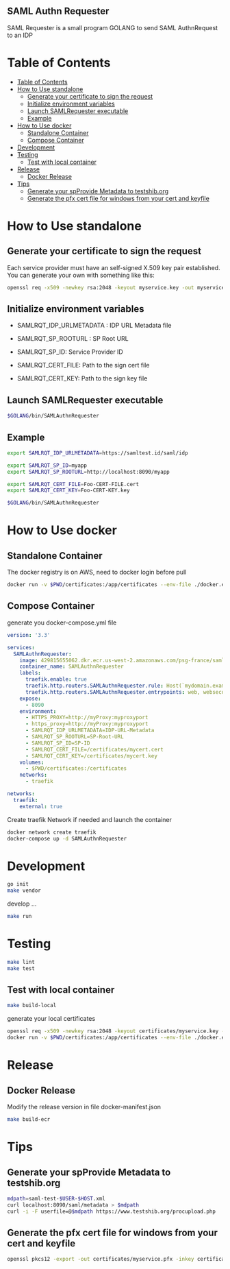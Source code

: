 SAML Authn Requester
------------------------------

SAML Requester is a small program GOLANG to send SAML AuthnRequest to an IDP 

# Table of Contents

- [Table of Contents](#table-of-contents)
- [How to Use standalone](#how-to-use-standalone)
  - [Generate your certificate to sign the request](#generate-your-certificate-to-sign-the-request)
  - [Initialize environment variables](#initialize-environment-variables)
  - [Launch SAMLRequester executable](#launch-samlrequester-executable)
  - [Example](#example)
- [How to Use docker](#how-to-use-docker)
  - [Standalone Container](#standalone-container)
  - [Compose Container](#compose-container)
- [Development](#development)
- [Testing](#testing)
  - [Test with local container](#test-with-local-container)
- [Release](#release)
  - [Docker Release](#docker-release)
- [Tips](#tips)
  - [Generate your spProvide Metadata to testshib.org](#generate-your-spprovide-metadata-to-testshiborg)
  - [Generate the pfx cert file for windows from your cert and keyfile](#generate-the-pfx-cert-file-for-windows-from-your-cert-and-keyfile)

# How to Use standalone

## Generate your certificate to sign the request

Each service provider must have an self-signed X.509 key pair established. You can generate your own with something like this:

```bash
openssl req -x509 -newkey rsa:2048 -keyout myservice.key -out myservice.cert -days 365 -nodes -subj "/CN=myservice.example.com"
```

## Initialize environment variables

- SAMLRQT_IDP_URLMETADATA : IDP URL Metadata file

- SAMLRQT_SP_ROOTURL : SP Root URL
- SAMLRQT_SP_ID: Service Provider ID

- SAMLRQT_CERT_FILE: Path to the sign cert file
- SAMLRQT_CERT_KEY: Path to the sign key file

## Launch SAMLRequester executable

```bash
$GOLANG/bin/SAMLAuthnRequester
```

## Example

```bash
export SAMLRQT_IDP_URLMETADATA=https://samltest.id/saml/idp

export SAMLRQT_SP_ID=myapp
export SAMLRQT_SP_ROOTURL=http://localhost:8090/myapp

export SAMLRQT_CERT_FILE=Foo-CERT-FILE.cert
export SAMLRQT_CERT_KEY=Foo-CERT-KEY.key

$GOLANG/bin/SAMLAuthnRequester
```

# How to Use docker

## Standalone Container

The docker registry is on AWS, need to docker login before pull

```bash
docker run -v $PWD/certificates:/app/certificates --env-file ./docker.envfile --rm 429815655062.dkr.ecr.us-west-2.amazonaws.com/psg-france/samlauthnrequester:latest
```

## Compose Container

generate you docker-compose.yml file

```yaml
version: '3.3'

services:
  SAMLAuthnRequester:
    image: 429815655062.dkr.ecr.us-west-2.amazonaws.com/psg-france/samlauthnrequester:latest
    container_name: SAMLAuthnRequester
    labels:
      traefik.enable: true
      traefik.http.routers.SAMLAuthnRequester.rule: Host(`mydomain.example.com` && PathPrefix(`/saml-requester`))
      traefik.http.routers.SAMLAuthnRequester.entrypoints: web, websecure
    expose:
      - 8090
    environment:   
      - HTTPS_PROXY=http://myProxy:myproxyport
      - https_proxy=http://myProxy:myproxyport
      - SAMLRQT_IDP_URLMETADATA=IDP-URL-Metadata
      - SAMLRQT_SP_ROOTURL=SP-Root-URL
      - SAMLRQT_SP_ID=SP-ID
      - SAMLRQT_CERT_FILE=/certificates/mycert.cert
      - SAMLRQT_CERT_KEY=/certificates/mycert.key
    volumes:
      - $PWD/certificates:/certificates
    networks:
      - traefik

networks:
  traefik:
    external: true
```

Create traefik Network if needed and launch the container

```bash
docker network create traefik
docker-compose up -d SAMLAuthnRequester
```

# Development

```bash
go init
make vendor
```

develop ...

```bash
make run
```

# Testing

```bash
make lint
make test
```

## Test with local container

```bash
make build-local
```

generate your local certificates

```bash
openssl req -x509 -newkey rsa:2048 -keyout certificates/myservice.key -out certificates/myservice.cert -days 365 -nodes -subj "/CN=myservice.example.com"
docker run -v $PWD/certificates:/app/certificates --env-file ./docker.envfile --rm psg-france/samlauthnrequester:latest
```

# Release

## Docker Release

Modify the release version in file docker-manifest.json
```bash
make build-ecr
```

# Tips

## Generate your spProvide Metadata to testshib.org

```bash
mdpath=saml-test-$USER-$HOST.xml
curl localhost:8090/saml/metadata > $mdpath
curl -i -F userfile=@$mdpath https://www.testshib.org/procupload.php
```

## Generate the pfx cert file for windows from your cert and keyfile

```bash
openssl pkcs12 -export -out certificates/myservice.pfx -inkey certificates/myservice.key -in certificates/myservice.crt 
```
